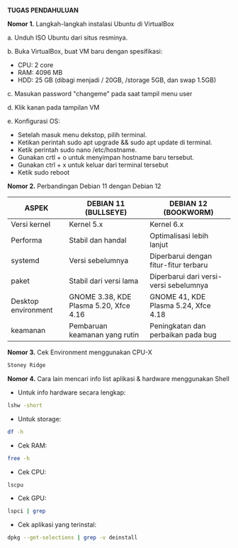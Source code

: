 **TUGAS PENDAHULUAN**

**Nomor 1.**
Langkah-langkah instalasi Ubuntu di VirtualBox

a. Unduh ISO Ubuntu dari situs resminya.

b. Buka VirtualBox, buat VM baru dengan spesifikasi:
- CPU: 2 core
- RAM: 4096 MB
- HDD: 25 GB (dibagi menjadi / 20GB, /storage 5GB, dan swap 1.5GB)

c.  Masukan password "changeme" pada saat tampil menu user

d.  Klik kanan pada tampilan VM

e.  Konfigurasi OS:
-   Setelah masuk menu dekstop, pilih terminal.
-   Ketikan perintah sudo apt upgrade && sudo apt update di terminal.
-   Ketik perintah sudo nano /etc/hostname.
-   Gunakan crtl + o untuk menyimpan hostname baru tersebut.
-   Gunakan ctrl + x untuk keluar dari terminal tersebut
-   Ketik sudo reboot


**Nomor 2.**
Perbandingan Debian 11 dengan Debian 12

| ASPEK                | DEBIAN 11 (BULLSEYE) | DEBIAN 12 (BOOKWORM)  |
|----------------------|----------------------|-----------------------|
| Versi kernel         | Kernel 5.x           | Kernel 6.x            |
| Performa             | Stabil dan handal    | Optimalisasi lebih lanjut |
| systemd              | Versi sebelumnya     | Diperbarui dengan fitur-fitur terbaru |
| paket                | Stabil dari versi lama | Diperbarui dari versi-versi sebelumnya |
| Desktop environment  | GNOME 3.38, KDE Plasma 5.20, Xfce 4.16 | GNOME 41, KDE Plasma 5.24, Xfce 4.18 |
| keamanan             | Pembaruan keamanan yang rutin | Peningkatan dan perbaikan pada bug |


**Nomor 3.**
Cek Environment menggunakan CPU-X

```bash
Stoney Ridge
```

**Nomor 4.**
Cara lain mencari info list aplikasi & hardware menggunakan Shell

- Untuk info hardware secara lengkap:
```bash
lshw -short
```
- Untuk storage: 
```bash
df -h
```
- Cek RAM:
```bash
free -h
```
- Cek CPU:
```bash
lscpu
```
- Cek GPU:
```bash
lspci | grep
```
- Cek aplikasi yang terinstal:
```bash
dpkg --get-selections | grep -v deinstall
```
